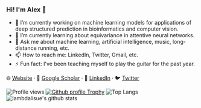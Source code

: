 ### Hi! I'm Alex 👋

- 🔭 I’m currently working on machine learning models for applications of deep structured prediction in bioinformatics and computer vision.
- 🌱 I’m currently learning about equivariance in attentive neural networks.
- 💬 Ask me about machine learning, artificial intelligence, music, long-distance running, etc.
- 📫 How to reach me: LinkedIn, Twitter, Gmail, etc.
- ⚡ Fun fact: I've been teaching myself to play the guitar for the past year.

🌐 [Website](http://amorehead.github.io/) · 📰 [Google Scholar](https://scholar.google.com/citations?user=IYHJU5EAAAAJ) · 👔 [LinkedIn](https://www.linkedin.com/in/alexmorehead) · 🐦 [Twitter](https://twitter.com/MoreheadAlex)

![Profile views](https://gpvc.arturio.dev/amorehead)
[![Github profile Trophy](https://github-profile-trophy.vercel.app/?username=amorehead)](https://github.com/ryo-ma/github-profile-trophy)
![Top Langs](https://github-readme-stats.vercel.app/api/top-langs/?username=amorehead)
![lambdalisue's github stats](https://github-readme-stats.vercel.app/api?username=amorehead&show_icons=true&count_private=true&line_height=40)
